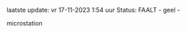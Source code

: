 laatste update: 
vr 17-11-2023  1:54   uur 
Status: FAALT - geel - 
<div class="service Y">microstation</div>